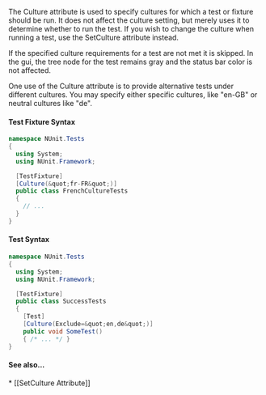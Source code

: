 <p>The Culture attribute is used to specify cultures for which a test or fixture
	should be run. It does not affect the culture setting, but merely uses it to 
	determine whether to run the test. If you wish to change the culture when
	running a test, use the SetCulture attribute instead.</p>
	
<p>If the specified culture requirements for a test are not met it is skipped.
   In the gui, the tree node for the test remains gray and the status bar color is 
   not affected.</p>

<p>One use of the Culture attribute is to provide alternative tests under different
cultures. You may specify either specific cultures, like "en-GB" or neutral
cultures like "de".</p>

<h4>Test Fixture Syntax</h4>

```C#
namespace NUnit.Tests
{
  using System;
  using NUnit.Framework;

  [TestFixture]
  [Culture(&quot;fr-FR&quot;)]
  public class FrenchCultureTests
  {
    // ...
  }
}
```

<h4>Test Syntax</h4>

```C#
namespace NUnit.Tests
{
  using System;
  using NUnit.Framework;

  [TestFixture]
  public class SuccessTests
  {
    [Test]
    [Culture(Exclude=&quot;en,de&quot;)]
    public void SomeTest()
    { /* ... */ }
}
```

<h4>See also...</h4>
 * [[SetCulture Attribute]]

